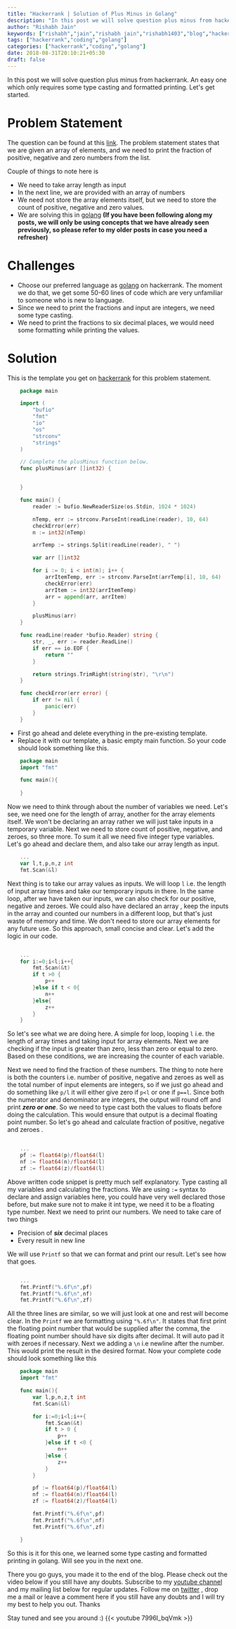 ```yaml
---
title: "Hackerrank | Solution of Plus Minus in Golang"
description: "In this post we will solve question plus minus from hackerrank. An easy one which only requires some type casting and formatted printing. Let's get started."
author: "Rishabh Jain"
keywords: ["rishabh","jain","rishabh jain","rishabh1403","blog","hackerrank","coding","golang","competitive","programming","tech","technology","plus","minus"]
tags: ["hackerrank","coding","golang"]
categories: ["hackerrank","coding","golang"]
date: 2018-08-31T20:10:21+05:30
draft: false
---
```

In this post we will solve question plus minus from hackerrank. An easy one which only requires some type casting and formatted printing. Let's get started.
<!--more-->
# Problem Statement
The question can be found at this [link](https://www.hackerrank.com/challenges/plus-minus/problem). The problem statement states that we are given an array of elements, and we need to print the fraction of positive, negative and zero numbers from the list.

Couple of things to note here is 

* We need to take array length as input
* In the next line, we are provided with an array of numbers
* We need not store the array elements itself, but we need to store the count of positive, negative and zero values.
* We are solving this in [golang](https://golang.org/) **(If you have been following along my posts, we will only be using concepts that we have already seen previously, so please refer to my older posts in case you need a refresher)**

# Challenges

* Choose our preferred language as [golang](https://golang.org/) on hackerrank. The moment we do that, we get some 50-60 lines of code which are very unfamiliar to someone who is new to language.
* Since we need to print the fractions and input are integers, we need some type casting.
* We need to print the fractions to six decimal places, we would need some formatting while printing the values.

# Solution

This is the template you get on [hackerrank](https://www.hackerrank.com/) for this problem statement.

```go
    package main

    import (
        "bufio"
        "fmt"
        "io"
        "os"
        "strconv"
        "strings"
    )

    // Complete the plusMinus function below.
    func plusMinus(arr []int32) {


    }

    func main() {
        reader := bufio.NewReaderSize(os.Stdin, 1024 * 1024)

        nTemp, err := strconv.ParseInt(readLine(reader), 10, 64)
        checkError(err)
        n := int32(nTemp)

        arrTemp := strings.Split(readLine(reader), " ")

        var arr []int32

        for i := 0; i < int(n); i++ {
            arrItemTemp, err := strconv.ParseInt(arrTemp[i], 10, 64)
            checkError(err)
            arrItem := int32(arrItemTemp)
            arr = append(arr, arrItem)
        }

        plusMinus(arr)
    }

    func readLine(reader *bufio.Reader) string {
        str, _, err := reader.ReadLine()
        if err == io.EOF {
            return ""
        }

        return strings.TrimRight(string(str), "\r\n")
    }

    func checkError(err error) {
        if err != nil {
            panic(err)
        }
    }

```
* First go ahead and delete everything in the pre-existing template.
* Replace it with our template, a basic empty main function.
So your code should look something like this. 

```go
    package main
    import "fmt"

    func main(){
        
    }
```

Now we need to think through about the number of variables we need. Let's see, we need one for the length of array, another for the array elements itself. We won't be declaring an array rather we will just take inputs in a temporary variable. Next we need to store count of positive, negative, and zeroes, so three more. To sum it all we need five integer type variables. Let's go ahead and declare them, and also take our array length as input.

```go
    ...
    var l,t,p,n,z int
    fmt.Scan(&l)

```

Next thing is to take our array values as inputs. We will loop `l` i.e. the length of input array times and take our temporary inputs in there. In the same loop, after we have taken our inputs, we can also check for our positive, negative and zeroes. We could also have declared an array , keep the inputs in the array and counted our numbers in a different loop, but that's just waste of memory and time. We don't need to store our array elements for any future use. So this approach, small concise and clear. Let's add the logic in our code.

```go

    ...
    for i:=0;i<l;i++{
        fmt.Scan(&t)
        if t >0 {
            p++
        }else if t < 0{
            n++    
        }else{
            z++    
        }
    }

```
So let's see what we are doing here. A simple for loop, looping `l` i.e. the length of array times and taking input for array elements. Next we are checking if the input is greater than zero, less than zero or equal to zero. Based on these conditions, we are increasing the counter of each variable. 

Next we need to find the fraction of these numbers. The thing to note here is both the counters i.e. number of positive, negative and zeroes as well as the total number of input elements are integers, so if we just go ahead and do something like `p/l` it will either give zero if `p<l` or one if `p==l`. Since both the numerator and denominator are integers, the output will round off and print ***zero or one***. So we need to type cast both the values to floats before doing the calculation. This would ensure that output is a decimal floating point number. So let's go ahead and calculate fraction of positive, negative and zeroes .

```go

    ...
    pf := float64(p)/float64(l)
    nf := float64(n)/float64(l)
    zf := float64(z)/float64(l)

```

Above written code snippet is pretty much self explanatory. Type casting all my variables and calculating the fractions. We are using `:=` syntax to declare and assign variables here, you could have very well declared those before, but make sure not to make it int type, we need it to be a floating type number. Next we need to print our numbers. We need to take care of two things 

* Precision of ***six*** decimal places
* Every result in new line

We will use `Printf` so that we can format and print our result. Let's see how that goes.

```go

    ...
    fmt.Printf("%.6f\n",pf)
    fmt.Printf("%.6f\n",nf)
    fmt.Printf("%.6f\n",zf)

```

All the three lines are similar, so we will just look at one and rest will become clear. In the `Printf` we are formatting using `"%.6f\n"`. It states that first print the floating point number that would be supplied after the comma, the floating point number should have six digits after decimal. It will auto pad it with zeroes if necessary. Next we adding a `\n` i.e newline after the number. This would print the result in the desired format. Now your complete code should look something like this

```go
    package main
    import "fmt"

    func main(){
        var l,p,n,z,t int
        fmt.Scan(&l)

        for i:=0;i<l;i++{
            fmt.Scan(&t)
            if t > 0 {
                p++
            }else if t <0 {
                n++
            }else {
                z++
            }
        }

        pf := float64(p)/float64(l)
        nf := float64(n)/float64(l)
        zf := float64(z)/float64(l)

        fmt.Printf("%.6f\n",pf)
        fmt.Printf("%.6f\n",nf)
        fmt.Printf("%.6f\n",zf)

    }
```

So this is it for this one, we learned some type casting and formatted printing in golang. Will see you in the next one.

There you go guys, you made it to the end of the blog. Please check out the video below if you still have any doubts. Subscribe to my [youtube channel](https://www.youtube.com/channel/UC4syrEYE9_fzeVBajZIyHlA) and my mailing list below for regular updates. Follow me on [twitter](https://www.twitter.com/rishabhjain1403) , drop me a mail or leave a comment here if you still have any doubts and I will try my best to help you out. Thanks

Stay tuned and see you around :)
{{< youtube 7996I_bqVmk >}}  
